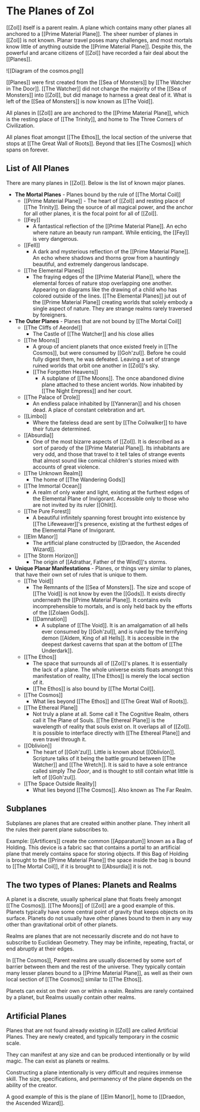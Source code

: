 # The Planes of Zol
[[Zol]] itself is a parent realm. A plane which contains many other planes all anchored to a [[Prime Material Plane]]. The sheer number of planes in [[Zol]] is not known. Planar travel poses many challenges, and most mortals know little of anything outside the [[Prime Material Plane]]. Despite this, the powerful and arcane citizens of [[Zol]] have recorded a fair deal about the [[Planes]].

![[Diagram of the cosmos.png]]

[[Planes]] were first created from the [[Sea of Monsters]] by [[The Watcher in The Door]]. [[The Watcher]] did not change the majority of the [[Sea of Monsters]] into [[Zol]], but did manage to harness a great deal of it. What is left of the [[Sea of Monsters]] is now known as [[The Void]].

All planes in [[Zol]] are are anchored to the [[Prime Material Plane]], which is the resting place of [[The Trinity]], and home to The Three Corners of Civilization.

All planes float amongst [[The Ethos]], the local section of the universe that stops at [[The Great Wall of Roots]]. Beyond that lies [[The Cosmos]] which spans on forever.

## List of All Planes
There are many planes in [[Zol]]. Below is the list of known major planes.
- **The Mortal Planes** - Planes bound by the rule of [[The Mortal Coil]]
	- [[Prime Material Plane]] - The heart of [[Zol]] and resting place of [[The Trinity]]. Being the source of all magical power, and the anchor for all other planes, it is the focal point for all of [[Zol]].
	- [[Fey]]
		- A fantastical reflection of the [[Prime Material Plane]]. An echo where nature an beauty run rampant. While enticing, the [[Fey]] is very dangerous.
	- [[Fell]]
		- A dark and mysterious reflection of the [[Prime Material Plane]]. An echo where shadows and thorns grow from a hauntingly beautiful, and extremely dangerous landscape.
	- [[The Elemental Planes]]
		- The fraying edges of the [[Prime Material Plane]], where the elemental forces of nature stop overlapping one another. Appearing on diagrams like the drawing of a child who has colored outside of the lines. [[The Elemental Planes]] jut out of the [[Prime Material Plane]] creating worlds that solely embody a single aspect of nature. They are strange realms rarely traversed by foreigners.
- **The Outer Planes** - Planes that are not bound by [[The Mortal Coil]]
	- [[The Cliffs of Aeordel]]
		- The Castle of [[The Watcher]] and his close allies
	- [[The Moons]]
		- A group of ancient planets that once existed freely in [[The Cosmos]], but were consumed by [[Goh'zul]]. Before he could fully digest them, he was defeated. Leaving a set of strange ruined worlds that orbit one another in [[Zol]]'s sky.
		- [[The Forgotten Heavens]]
			- A subplane of [[The Moons]]. The once abandoned divine plane attached to these ancient worlds. Now inhabited by [[The Night Empress]] and her court.
	- [[The Palace of Drole]]
		- An endless palace inhabited by [[Yanneran]] and his chosen dead. A place of constant celebration and art.
	- [[Limbo]]
		- Where the fateless dead are sent by [[The Coilwalker]] to have their future determined.
	- [[Absurdia]]
		- One of the most bizarre aspects of [[Zol]]. It is described as a sort of parody of the [[Prime Material Plane]]. Its inhabitants are very odd, and those that travel to it tell tales of strange events that almost sound like comical children's stories mixed with accounts of great violence.
	- [[The Unknown Realm]]
		- The home of [[The Wandering Gods]]
	- [[The Immortal Ocean]]
		- A realm of only water and light, existing at the furthest edges of the Elemental Plane of Invigorant. Accessible only to those who are not invited by its ruler [[Ohlit]].
	- [[The Pure Forest]]
		- A beautiful infinitely spanning forest brought into existence by [[The Lifeweaver]]'s presence, existing at the furthest edges of the Elemental Plane of Invigorant.
	- [[Elm Manor]]
		- The artificial plane constructed by [[Draedon, the Ascended Wizard]].
	- [[The Storm Horizon]]
		- The origin of [[Adrathar, Father of the Wind]]'s storms.
- **Unique Planar Manifestations** - Planes, or things very similar to planes, that have their own set of rules that is unique to them.
	- [[The Void]]
		- The Remnants of the [[Sea of Monsters]]. The size and scope of [[The Void]] is not know by even the [[Gods]]. It exists directly underneath the [[Prime Material Plane]]. It contains evils incomprehensible to mortals, and is only held back by the efforts of the [[Zolaen Gods]].
		- [[Damnation]]
			- A subplane of [[The Void]]. It is an amalgamation of all hells ever consumed by [[Goh'zul]], and is ruled by the terrifying demon [[Aldem, King of all Hells]]. It is accessible in the deepest darkest caverns that span at the bottom of [[The Underdark]].
	- [[The Ethos]]
		- The space that surrounds all of [[Zol]]'s planes. It is essentially the lack of a plane. The whole universe exists floats amongst this manifestation of reality, [[The Ethos]] is merely the local section of it.
		- [[The Ethos]] is also bound by [[The Mortal Coil]].
	- [[The Cosmos]]
		- What lies beyond [[The Ethos]] and [[The Great Wall of Roots]].
	- [[The Ethereal Plane]]
		- Not truly a plane at all. Some call it The Cognitive Realm, others call it The Plane of Souls. [[The Ethereal Plane]] is the wavelength of reality that souls exist on. It overlaps all of [[Zol]]. It is possible to interface directly with [[The Ethereal Plane]] and even travel through it.
	- [[Oblivion]]
		- The heart of [[Goh'zul]]. Little is known about [[Oblivion]]. Scripture talks of it being the battle ground between [[The Watcher]] and [[The Wretch]]. It is said to have a sole entrance called simply *The Door*, and is thought to still contain what little is left of [[Goh'zul]].
	- [[The Space Outside Reality]]
		- What lies beyond [[The Cosmos]]. Also known as The Far Realm.

## Subplanes
Subplanes are planes that are created within another plane. They inherit all the rules their parent plane subscribes to.

Example: [[Artificers]] create the common [[Apparatum]] known as a Bag of Holding. This device is a fabric sac that contains a portal to an artificial plane that merely contains space for storing objects. If this Bag of Holding is brought to the [[Prime Material Plane]] the space inside the bag is bound to [[The Mortal Coil]], if it is brought to [[Absurdia]] it is not.

## The two types of Planes: Planets and Realms
A planet is a discrete, usually spherical plane that floats freely amongst [[The Cosmos]]. [[The Moons]] of [[Zol]] are a good example of this. Planets typically have some central point of gravity that keeps objects on its surface. Planets do not usually have other planes bound to them in any way other than gravitational orbit of other planets.

Realms are planes that are not necessarily discrete and do not have to subscribe to Euclidean Geometry. They may be infinite, repeating, fractal, or end abruptly at their edges.

In [[The Cosmos]], Parent realms are usually discerned by some sort of barrier between them and the rest of the universe. They typically contain many lesser planes bound to a [[Prime Material Plane]], as well as their own local section of [[The Cosmos]] similar to [[The Ethos]].

Planets can exist on their own or within a realm. Realms are rarely contained by a planet, but Realms usually contain other realms.

## Artificial Planes
Planes that are not found already existing in [[Zol]] are called Artificial Planes. They are newly created, and typically temporary in the cosmic scale.

They can manifest at any size and can be produced intentionally or by wild magic. The can exist as planets or realms.

Constructing a plane intentionally is very difficult and requires immense skill. The size, specifications, and permanency of the plane depends on the ability of the creator.

A good example of this is the plane of [[Elm Manor]], home to [[Draedon, the Ascended Wizard]]. 